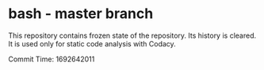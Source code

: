 # bash - master branch

This repository contains frozen state of the repository.
Its history is cleared. It is used only for static code
analysis with Codacy.

Commit Time: 1692642011